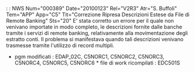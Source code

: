  :  : NWS Num="000389" Date="20100123" Rel="V2R3" Atr="S. Buffoli" Tem="APP" App="C5" Tit="Correzione Ripresa Descrizioni Estese da File di Remote Banking" Sts="20"
E' stata corretto un errore per il quale non venivano importate in modo completo, le descrizioni fornite dalle banche tramite i servizi di remote banking, relativamente alla movimentazione degli estratto conti. Il problema si manifestava quando tali descrizioni venivano trasmesse tramite l'utilizzo di record multipli.

* pgm modificati :  EDAP_02C, C5NORC1, C5NORC2, C5NORC3, C5NORC4, C5NORC5, C5NORC6 * file di work ricompilati :  EDC501S
